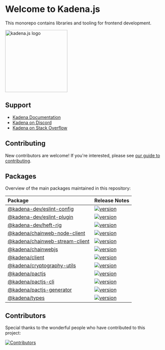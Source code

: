 # Welcome to Kadena.js

This monorepo contains libraries and tooling for frontend development.

<picture>
  <source srcset="./common/images/Kadena.JS_logo-white.png" media="(prefers-color-scheme: dark)"/>
  <img src="./common/images/Kadena.JS_logo-black.png" width="200" alt="kadena.js logo" />
</picture>

## Support

- [Kadena Documentation][1]
- [Kadena on Discord][2]
- [Kadena on Stack Overflow][3]

## Contributing

New contributors are welcome! If you're interested, please see [our guide to
contributing][4].

## Packages

Overview of the main packages maintained in this repository:

<!--packageTable start -->

| Package                              | Release Notes        |
| :----------------------------------- | :------------------- |
| [@kadena-dev/eslint-config][5]       | [![version][7]][6]   |
| [@kadena-dev/eslint-plugin][8]       | [![version][10]][9]  |
| [@kadena-dev/heft-rig][11]           | [![version][13]][12] |
| [@kadena/chainweb-node-client][14]   | [![version][16]][15] |
| [@kadena/chainweb-stream-client][17] | [![version][19]][18] |
| [@kadena/chainwebjs][20]             | [![version][22]][21] |
| [@kadena/client][23]                 | [![version][25]][24] |
| [@kadena/cryptography-utils][26]     | [![version][28]][27] |
| [@kadena/pactjs][29]                 | [![version][31]][30] |
| [@kadena/pactjs-cli][32]             | [![version][34]][33] |
| [@kadena/pactjs-generator][35]       | [![version][37]][36] |
| [@kadena/types][38]                  | [![version][40]][39] |

<!--packageTable end -->

## Contributors

Special thanks to the wonderful people who have contributed to this project:

[![Contributors][42]][41]

[1]: https://docs.kadena.io
[2]: https://discord.io/kadena
[3]: https://stackoverflow.com/questions/tagged/kadena
[4]: ./CONTRIBUTING.md
[5]:
  https://github.com/kadena-community/kadena.js/tree/main/packages/tools/eslint-config
[6]: packages/tools/eslint-config/CHANGELOG.md
[7]: https://img.shields.io/npm/v/@kadena-dev/eslint-config.svg
[8]:
  https://github.com/kadena-community/kadena.js/tree/main/packages/tools/eslint-plugin
[9]: packages/tools/eslint-plugin/CHANGELOG.md
[10]: https://img.shields.io/npm/v/@kadena-dev/eslint-plugin.svg
[11]:
  https://github.com/kadena-community/kadena.js/tree/main/packages/tools/heft-rig
[12]: packages/tools/heft-rig/CHANGELOG.md
[13]: https://img.shields.io/npm/v/@kadena-dev/heft-rig.svg
[14]:
  https://github.com/kadena-community/kadena.js/tree/main/packages/libs/chainweb-node-client
[15]: packages/libs/chainweb-node-client/CHANGELOG.md
[16]: https://img.shields.io/npm/v/@kadena/chainweb-node-client.svg
[17]:
  https://github.com/kadena-community/kadena.js/tree/main/packages/libs/chainweb-stream-client
[18]: packages/libs/chainweb-stream-client/CHANGELOG.md
[19]: https://img.shields.io/npm/v/@kadena/chainweb-stream-client.svg
[20]:
  https://github.com/kadena-community/kadena.js/tree/main/packages/libs/chainwebjs
[21]: packages/libs/chainwebjs/CHANGELOG.md
[22]: https://img.shields.io/npm/v/@kadena/chainwebjs.svg
[23]:
  https://github.com/kadena-community/kadena.js/tree/main/packages/libs/client
[24]: packages/libs/client/CHANGELOG.md
[25]: https://img.shields.io/npm/v/@kadena/client.svg
[26]:
  https://github.com/kadena-community/kadena.js/tree/main/packages/libs/cryptography-utils
[27]: packages/libs/cryptography-utils/CHANGELOG.md
[28]: https://img.shields.io/npm/v/@kadena/cryptography-utils.svg
[29]:
  https://github.com/kadena-community/kadena.js/tree/main/packages/libs/pactjs
[30]: packages/libs/pactjs/CHANGELOG.md
[31]: https://img.shields.io/npm/v/@kadena/pactjs.svg
[32]:
  https://github.com/kadena-community/kadena.js/tree/main/packages/tools/pactjs-cli
[33]: packages/tools/pactjs-cli/CHANGELOG.md
[34]: https://img.shields.io/npm/v/@kadena/pactjs-cli.svg
[35]:
  https://github.com/kadena-community/kadena.js/tree/main/packages/libs/pactjs-generator
[36]: packages/libs/pactjs-generator/CHANGELOG.md
[37]: https://img.shields.io/npm/v/@kadena/pactjs-generator.svg
[38]:
  https://github.com/kadena-community/kadena.js/tree/main/packages/libs/types
[39]: packages/libs/types/CHANGELOG.md
[40]: https://img.shields.io/npm/v/@kadena/types.svg
[41]: https://github.com/kadena-community/kadena.js/graphs/contributors
[42]: https://contrib.rocks/image?repo=kadena-community/kadena.js
